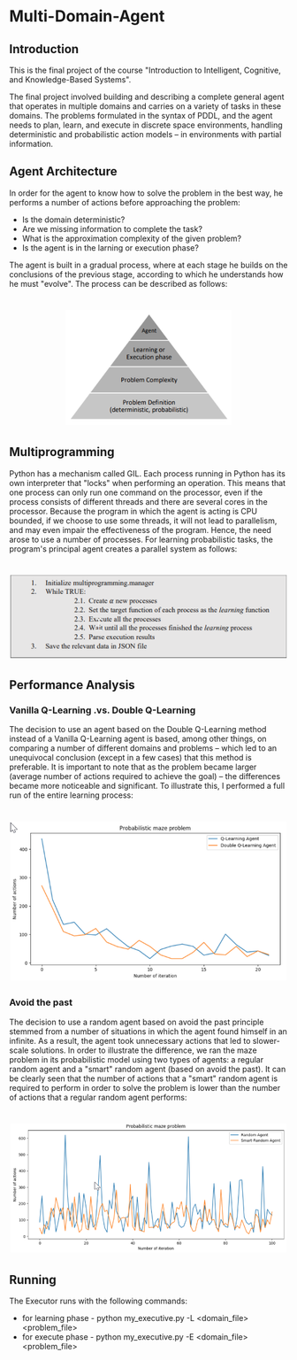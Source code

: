 # Multi-Domain-Agent

## Introduction
This is the final project of the course "Introduction to Intelligent, Cognitive, and Knowledge-Based Systems".

The final project involved building and describing a complete general agent that operates in multiple domains and carries on a variety of tasks in these domains.
The problems formulated in the syntax of PDDL, and the agent needs to plan, learn, and execute in discrete space environments, handling deterministic and probabilistic
action models – in environments with partial information.

## Agent Architecture
In order for the agent to know how to solve the problem in the best way, he performs a number of actions before approaching the problem:
* Is the domain deterministic?
* Are we missing information to complete the task?
* What is the approximation complexity of the given problem?
* Is the agent is in the larning or execution phase?

The agent is built in a gradual process, where at each stage he builds on the conclusions of the previous stage, according to which he understands how he must "evolve". The process can be described as follows:
<h1 align="center">
  <a><img src="Media/Architecture.png" alt="Markdownify" width="300"></a>
</h1>

## Multiprogramming
Python has a mechanism called GIL. Each process running in Python has its own interpreter that "locks" when performing an operation. This means that one process can
only run one command on the processor, even if the process consists of different threads and there are several cores in the processor. Because the program in which the agent is acting is CPU bounded, if we choose to use some threads, it will not lead to parallelism, and may even impair the effectiveness of the program.
Hence, the need arose to use a number of processes. For learning probabilistic tasks, the program's principal agent creates a parallel system as follows:
<h1 align="center">
  <a><img src="Media/Multiprogramming.png" alt="Markdownify" width="500"></a>
</h1>

## Performance Analysis
### Vanilla Q-Learning .vs. Double Q-Learning
The decision to use an agent based on the Double Q-Learning method instead of a Vanilla Q-Learning agent is based, among other things, on comparing a number of
different domains and problems – which led to an unequivocal conclusion (except in a few cases) that this method is preferable. It is important to note that as the problem became larger (average number of actions required to achieve the goal) – the differences became more noticeable and significant. To illustrate this, I performed a full run of the entire learning process:
<h1 align="center">
  <a><img src="Media/Vanilla Q-Learning .vs. Double Q-Learning.png" alt="Markdownify" width="500"></a>
</h1>

### Avoid the past
The decision to use a random agent based on avoid the past principle stemmed from a number of situations in which the agent found himself in an infinite. As a result, the agent took unnecessary actions that led to slower-scale solutions. In order to illustrate the difference, we ran the maze problem in its probabilistic model
using two types of agents: a regular random agent and a "smart" random agent (based on avoid the past). It can be clearly seen that the number of actions that a "smart" random agent is required to perform in order to solve the problem is lower than the number of actions that a regular random agent performs:
<h1 align="center">
  <a><img src="Media/Avoid the Past.png" alt="Markdownify" width="500"></a>
</h1>

## Running
The Executor runs with the following commands:
* for learning phase - python my_executive.py -L <domain_file> <problem_file>
* for execute phase - python my_executive.py -E <domain_file> <problem_file>
